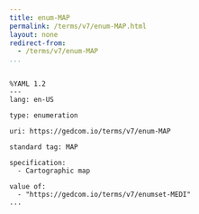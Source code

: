 ```yaml
---
title: enum-MAP
permalink: /terms/v7/enum-MAP.html
layout: none
redirect-from:
  - /terms/v7/enum-MAP
...
```


```

%YAML 1.2
---
lang: en-US

type: enumeration

uri: https://gedcom.io/terms/v7/enum-MAP

standard tag: MAP

specification:
  - Cartographic map

value of:
  - "https://gedcom.io/terms/v7/enumset-MEDI"
...

```

